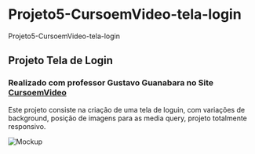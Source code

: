 # Projeto5-CursoemVideo-tela-login
 Projeto5-CursoemVideo-tela-login
 <h2> Projeto Tela de Login </h2>
 <h3>Realizado com professor Gustavo Guanabara no Site <a href="https://www.cursoemvideo.com/" target="_blank">CursoemVideo </a></h3>
 <p>Este projeto consiste na criação de uma tela de loguin, com variações de background, posição de imagens para as media query, projeto totalmente responsivo.</p>
 <img src="./Imagens/Mockup Tela de Login - Curso em Vídeo.jpg" alt="Mockup">
